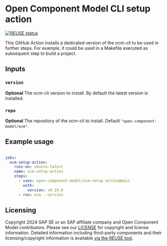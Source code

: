 # Open Component Model CLI setup action

[![REUSE status](https://api.reuse.software/badge/github.com/open-component-model/ocm-setup-action)](https://api.reuse.software/info/github.com/open-component-model/ocm-setup-action)

This GitHub Action installs a dedicated version of the ocm-cli to be used in further steps. For example, it could be used in a Makefile executed as subsequent step to build a project.

## Inputs

### `version`

**Optional** The ocm-cli version to install. By default the latest version is installed.

### `repo`

**Optional** The repository of the ocm-cli to install. Default `"open-component-model/ocm"`.

## Example usage

```yaml

jobs:
  ocm-setup-action:
    runs-on: ubuntu-latest
    name: ocm-setup-action
    steps:
      - uses: open-component-model/ocm-setup-action@main
        with:
          version: v0.19.0
      - run: ocm --version
```

## Licensing

Copyright 2024 SAP SE or an SAP affiliate company and Open Component Model contributors.
Please see our [LICENSE](LICENSE) for copyright and license information.
Detailed information including third-party components and their licensing/copyright information is available [via the REUSE tool](https://api.reuse.software/info/github.com/open-component-model/ocm-setup-action).
